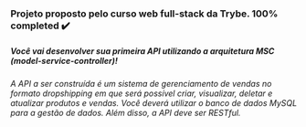 ### Projeto proposto pelo curso web full-stack da Trybe. 100% completed ✔️

##### Você vai desenvolver sua primeira API utilizando a arquitetura MSC (model-service-controller)!

###### A API a ser construída é um sistema de gerenciamento de vendas no formato dropshipping em que será possível criar, visualizar, deletar e atualizar produtos e vendas. Você deverá utilizar o banco de dados MySQL para a gestão de dados. Além disso, a API deve ser RESTful.
